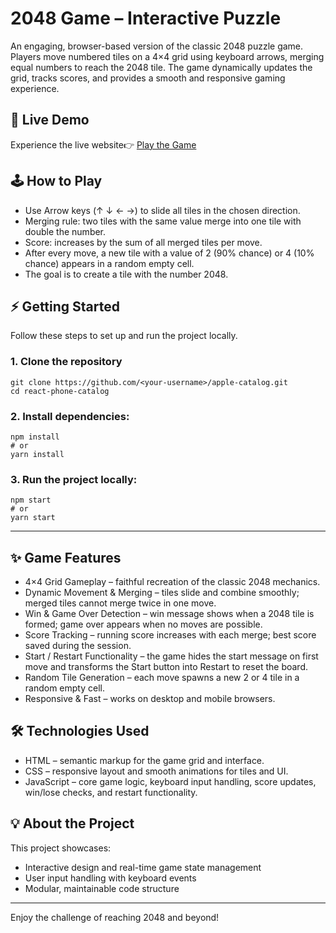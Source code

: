 # 2048 Game – Interactive Puzzle

An engaging, browser-based version of the classic 2048 puzzle game.
Players move numbered tiles on a 4×4 grid using keyboard arrows, merging equal numbers to reach the 2048 tile.
The game dynamically updates the grid, tracks scores, and provides a smooth and responsive gaming experience.

## 🚀 Live Demo
Experience the live website👉 [Play the Game](https://Oksigenka.github.io/2048-puzzle-game/)

## 🕹 How to Play
- Use Arrow keys (↑ ↓ ← →) to slide all tiles in the chosen direction.
- Merging rule: two tiles with the same value merge into one tile with double the number.
- Score: increases by the sum of all merged tiles per move.
- After every move, a new tile with a value of 2 (90% chance) or 4 (10% chance) appears in a random empty cell.
- The goal is to create a tile with the number 2048.

## ⚡ Getting Started
Follow these steps to set up and run the project locally.

### 1. Clone the repository
```
git clone https://github.com/<your-username>/apple-catalog.git
cd react-phone-catalog
```
### 2. Install dependencies:
```
npm install
# or
yarn install
```
### 3. Run the project locally:
```
npm start
# or
yarn start
```
---

## ✨ Game Features
- 4×4 Grid Gameplay – faithful recreation of the classic 2048 mechanics.
- Dynamic Movement & Merging – tiles slide and combine smoothly; merged tiles cannot merge twice in one move.
- Win & Game Over Detection – win message shows when a 2048 tile is formed; game over appears when no moves are possible.
- Score Tracking – running score increases with each merge; best score saved during the session.
- Start / Restart Functionality – the game hides the start message on first move and transforms the Start button into Restart to reset the board.
- Random Tile Generation – each move spawns a new 2 or 4 tile in a random empty cell.
- Responsive & Fast – works on desktop and mobile browsers.

## 🛠 Technologies Used
- HTML – semantic markup for the game grid and interface.
- CSS – responsive layout and smooth animations for tiles and UI.
- JavaScript – core game logic, keyboard input handling, score updates, win/lose checks, and restart functionality.

## 💡 About the Project
This project showcases:
- Interactive design and real-time game state management
- User input handling with keyboard events
- Modular, maintainable code structure

---

Enjoy the challenge of reaching 2048 and beyond!
